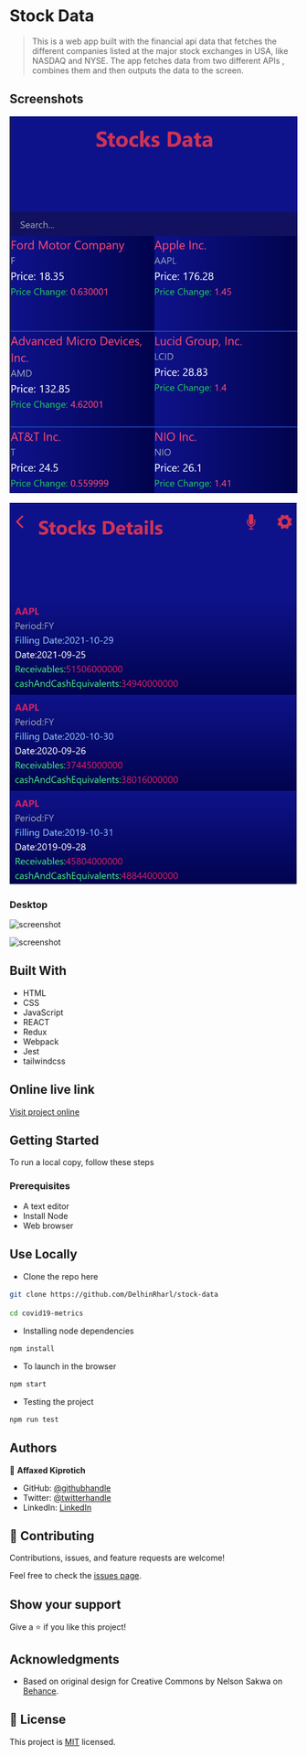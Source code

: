 # Stock Data

> This is a web app built with the financial api data that fetches the different companies listed at the major stock exchanges in USA, like NASDAQ and NYSE. The app fetches data from two different APIs , combines them and then outputs the data to the screen.
## Screenshots

![screenshot](./src/images/sn1.png)

![screenshot](./src/images/s2.png)

### Desktop

![screenshot](./src/asset/Screenshot3.png)

![screenshot](./src/asset/Screenshot4.png)

## Built With

- HTML
- CSS
- JavaScript
- REACT
- Redux
- Webpack
- Jest
- tailwindcss

## Online live link

[Visit project online](https://covid19-metrics-thecodechaser.netlify.app)

## Getting Started

To run a local copy, follow these steps

### Prerequisites
- A text editor
- Install Node
- Web browser
## Use Locally

- Clone the repo here

```bash 
git clone https://github.com/DelhinRharl/stock-data

cd covid19-metrics
```

- Installing node dependencies

```bash
npm install
```
-  To launch in the browser
```bash
npm start
```
- Testing the project
```bash
npm run test
```
## Authors

👤 **Affaxed Kiprotich**

- GitHub: [@githubhandle](https://github.com/DelhinRharl)
- Twitter: [@twitterhandle](https://twitter.com/delhinrharl)
- LinkedIn: [LinkedIn](https://linkedin.com/in/affaxed-kiprotich)


## 🤝 Contributing

Contributions, issues, and feature requests are welcome!

Feel free to check the [issues page](https://github.com/DelhinRharl/stock-data/issues).

## Show your support

Give a ⭐️ if you like this project!

## Acknowledgments

- Based on original design for Creative Commons by Nelson Sakwa on [Behance](https://www.behance.net/sakwadesignstudio).
## 📝 License

This project is [MIT](./MIT.md) licensed.
